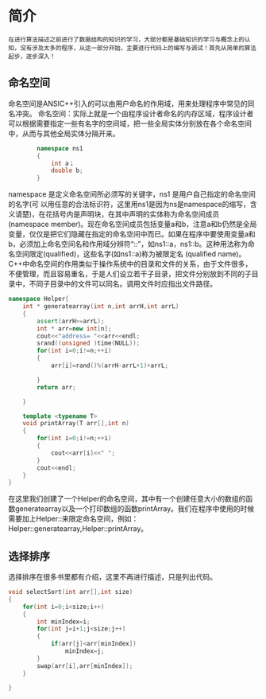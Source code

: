 # 简介
	在进行算法描述之前进行了数据结构的知识的学习，大部分都是基础知识的学习与概念上的认知，没有涉及太多的程序，从这一部分开始，主要进行代码上的编写与调试！首先从简单的算法起步，逐步深入！
## 命名空间
命名空间是ANSIC++引入的可以由用户命名的作用域，用来处理程序中常见的同名冲突。
命名空间：实际上就是一个由程序设计者命名的内存区域，程序设计者可以根据需要指定一些有名字的空间域，把一些全局实体分别放在各个命名空间中，从而与其他全局实体分隔开来。 
        
```c++
        namespace ns1
        {
            int a；
            double b;
        }
```

namespace 是定义命名空间所必须写的关键字，ns1 是用户自己指定的命名空间的名字(可 以用任意的合法标识符，这里用ns1是因为ns是namespace的缩写，含义请楚)，在花括号内是声明块，在其中声明的实体称为命名空间成员(namespace member)。现在命名空间成员包括变量a和b，注意a和b仍然是全局变量，仅仅是把它们隐藏在指定的命名空间中而已。如果在程序中要使用变量a和b，必须加上命名空间名和作用域分辨符“::”，如ns1::a，ns1::b。这种用法称为命名空间限定(qualified)，这些名字(如ns1::a)称为被限定名 (qualified name)。C++中命名空间的作用类似于操作系统中的目录和文件的关系，由于文件很多，不便管理，而且容易重名，于是人们设立若干子目录，把文件分别放到不同的子目录中，不同子目录中的文件可以同名。调用文件时应指出文件路径。 

```c++
namespace Helper{
	int * generatearray(int n,int arrH,int arrL)
	{
		assert(arrH>=arrL);
		int * arr=new int[n];
		cout<<"address= "<<arr<<endl;
		srand((unsigned )time(NULL));
		for(int i=0;i!=n;++i)
		{
			arr[i]=rand()%(arrH-arrL+1)+arrL;

		}
		return arr;

	}

	template <typename T>
	void printArray(T arr[],int n) 
	{
		for(int i=0;i!=n;++i)
		{
			cout<<arr[i]<<" ";
		}
		cout<<endl;
	}
}

```
在这里我们创建了一个Helper的命名空间，其中有一个创建任意大小的数组的函数generatearray以及一个打印数组的函数printArray。我们在程序中使用的时候需要加上Helper::来限定命名空间，例如：Helper::generatearray,Helper::printArray。

## 选择排序
选择排序在很多书里都有介绍，这里不再进行描述，只是列出代码。
```c++
void selectSort(int arr[],int size)
{
	for(int i=0;i<size;i++)
	{
		int minIndex=i;
		for(int j=i+1;j<size;j++)
		{
			if(arr[j]<arr[minIndex])
				minIndex=j;
		}
		swap(arr[i],arr[minIndex]);
	}

}
```

